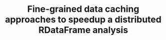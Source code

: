 ---
layout: default
title: Fine-grained data caching approaches to speedup a distributed RDataFrame analysis
authors: Vincenzo Eduardo Padulano, Enric Tejedor Saavedra and Pedro Alonso-Jordá
publication: 25th International Conference on Computing in High Energy and Nuclear Physics (CHEP 2021)
type: RDF
doi: 10.1051/epjconf/202125102027
---